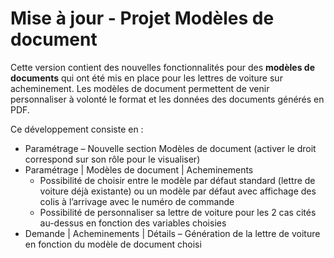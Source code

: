 # Mise à jour - Projet Modèles de document

Cette version contient des nouvelles fonctionnalités pour des **modèles de documents** qui ont été mis en place pour les lettres de voiture sur acheminement. Les modèles de document permettent de venir personnaliser à volonté le format et les données des documents générés en PDF.

Ce développement consiste en :

* Paramétrage – Nouvelle section Modèles de document (activer le droit correspond sur son rôle pour le visualiser)
* Paramétrage | Modèles de document | Acheminements&#x20;
  * Possibilité de choisir entre le modèle par défaut standard (lettre de voiture déjà existante) ou un modèle par défaut avec affichage des colis à l’arrivage avec le numéro de commande
  * Possibilité de personnaliser sa lettre de voiture pour les 2 cas cités au-dessus en fonction des variables choisies
* Demande | Acheminements | Détails – Génération de la lettre de voiture en fonction du modèle de document choisi

&#x20;

